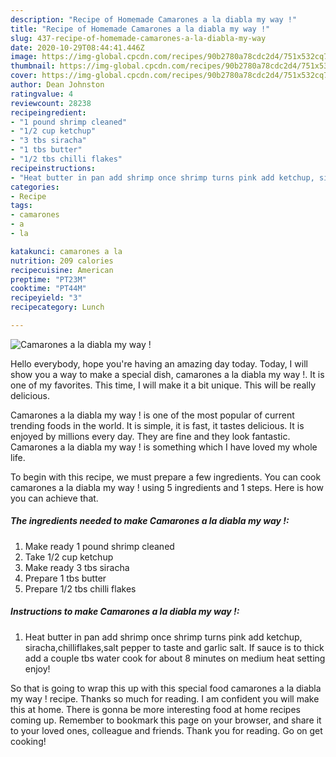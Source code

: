 ```yaml
---
description: "Recipe of Homemade Camarones a la diabla my way !"
title: "Recipe of Homemade Camarones a la diabla my way !"
slug: 437-recipe-of-homemade-camarones-a-la-diabla-my-way
date: 2020-10-29T08:44:41.446Z
image: https://img-global.cpcdn.com/recipes/90b2780a78cdc2d4/751x532cq70/camarones-a-la-diabla-my-way-recipe-main-photo.jpg
thumbnail: https://img-global.cpcdn.com/recipes/90b2780a78cdc2d4/751x532cq70/camarones-a-la-diabla-my-way-recipe-main-photo.jpg
cover: https://img-global.cpcdn.com/recipes/90b2780a78cdc2d4/751x532cq70/camarones-a-la-diabla-my-way-recipe-main-photo.jpg
author: Dean Johnston
ratingvalue: 4
reviewcount: 28238
recipeingredient:
- "1 pound shrimp cleaned"
- "1/2 cup ketchup"
- "3 tbs siracha"
- "1 tbs butter"
- "1/2 tbs chilli flakes"
recipeinstructions:
- "Heat butter in pan add shrimp once shrimp turns pink add ketchup, siracha,chilliflakes,salt pepper to taste and garlic salt. If sauce is to thick add a couple tbs water cook for about 8 minutes on medium heat setting enjoy!"
categories:
- Recipe
tags:
- camarones
- a
- la

katakunci: camarones a la 
nutrition: 209 calories
recipecuisine: American
preptime: "PT23M"
cooktime: "PT44M"
recipeyield: "3"
recipecategory: Lunch

---
```



![Camarones a la diabla my way !](https://img-global.cpcdn.com/recipes/90b2780a78cdc2d4/751x532cq70/camarones-a-la-diabla-my-way-recipe-main-photo.jpg)

Hello everybody, hope you're having an amazing day today. Today, I will show you a way to make a special dish, camarones a la diabla my way !. It is one of my favorites. This time, I will make it a bit unique. This will be really delicious.



Camarones a la diabla my way ! is one of the most popular of current trending foods in the world. It is simple, it is fast, it tastes delicious. It is enjoyed by millions every day. They are fine and they look fantastic. Camarones a la diabla my way ! is something which I have loved my whole life.


To begin with this recipe, we must prepare a few ingredients. You can cook camarones a la diabla my way ! using 5 ingredients and 1 steps. Here is how you can achieve that.

<!--inarticleads1-->

##### The ingredients needed to make Camarones a la diabla my way !:

1. Make ready 1 pound shrimp cleaned
1. Take 1/2 cup ketchup
1. Make ready 3 tbs siracha
1. Prepare 1 tbs butter
1. Prepare 1/2 tbs chilli flakes




<!--inarticleads2-->

##### Instructions to make Camarones a la diabla my way !:

1. Heat butter in pan add shrimp once shrimp turns pink add ketchup, siracha,chilliflakes,salt pepper to taste and garlic salt. If sauce is to thick add a couple tbs water cook for about 8 minutes on medium heat setting enjoy!




So that is going to wrap this up with this special food camarones a la diabla my way ! recipe. Thanks so much for reading. I am confident you will make this at home. There is gonna be more interesting food at home recipes coming up. Remember to bookmark this page on your browser, and share it to your loved ones, colleague and friends. Thank you for reading. Go on get cooking!
